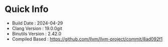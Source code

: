 # Quick Info
* Build Date : 2024-04-29
* Clang Version : 19.0.0git
* Binutils Version : 2.42.0
* Compiled Based : https://github.com/llvm/llvm-project/commit/8ad092f1
